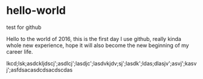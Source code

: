 # hello-world

test for github

Hello to the world of 2016, this is the first day I use github, really kinda whole new experience, hope it will also become the new beginning of my career life.


lkcd;lsk;asdckljdscj';asdlcj';lasdjc';lasdvkjdv;sj';lasdk';ldas;dlasjv';asvj';kasvj';asfdsacasdcdsacdscdas
